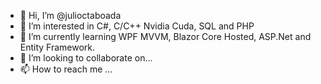 - 👋 Hi, I’m @julioctaboada
- 👀 I’m interested in C#, C/C++ Nvidia Cuda, SQL and PHP
- 🌱 I’m currently learning WPF MVVM, Blazor Core Hosted, ASP.Net and Entity Framework.
- 💞️ I’m looking to collaborate on...
- 📫 How to reach me ...

<!---
julioctaboada/julioctaboada is a ✨ special ✨ repository because its `README.md` (this file) appears on your GitHub profile.
You can click the Preview link to take a look at your changes.
--->
